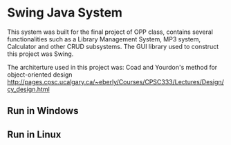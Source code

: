 # Swing Java System

This system was built for the final project of OPP class, contains several
functionalities such as a Library Management System, MP3 system, Calculator and
other CRUD subsystems. The GUI library used to construct this project was Swing.

The architerture used in this project was: Coad and Yourdon's method for object-oriented design http://pages.cpsc.ucalgary.ca/~eberly/Courses/CPSC333/Lectures/Design/cy_design.html


## Run in Windows
  
## Run in Linux
